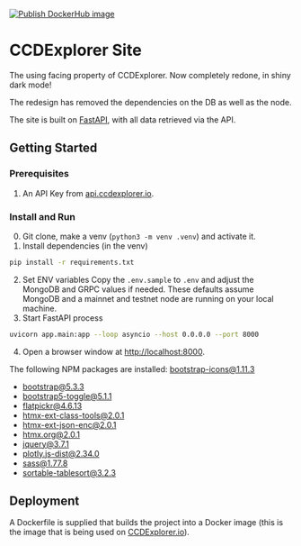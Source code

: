 [![Publish DockerHub image](https://github.com/ccdexplorer/ccdexplorer-site/actions/workflows/build-push.yml/badge.svg)](https://github.com/ccdexplorer/ccdexplorer-site/actions/workflows/build-push.yml)

# CCDExplorer Site

The using facing property of CCDExplorer. Now completely redone, in shiny dark mode!

The redesign has removed the dependencies on the DB as well as the node. 

The site is built on [FastAPI](https://fastapi.tiangolo.com/), with all data retrieved via the API. 

## Getting Started

### Prerequisites

1. An API Key from [api.ccdexplorer.io](https://api.ccdexplorer.io).

### Install and Run
0. Git clone, make a venv (`python3 -m venv .venv`) and activate it. 
1. Install dependencies (in the venv)
```zsh
pip install -r requirements.txt
```
2. Set ENV variables
Copy the `.env.sample` to `.env` and adjust the MongoDB and GRPC values if needed. These defaults assume MongoDB and a mainnet and testnet node are running on your local machine. 
3. Start FastAPI process
```zsh
uvicorn app.main:app --loop asyncio --host 0.0.0.0 --port 8000
```
4. Open a browser window at [http://localhost:8000](http://localhost:8000).

The following NPM packages are installed:
bootstrap-icons@1.11.3
- bootstrap@5.3.3
- bootstrap5-toggle@5.1.1
- flatpickr@4.6.13
- htmx-ext-class-tools@2.0.1
- htmx-ext-json-enc@2.0.1
- htmx.org@2.0.1
- jquery@3.7.1
- plotly.js-dist@2.34.0
- sass@1.77.8
- sortable-tablesort@3.2.3

## Deployment
A Dockerfile is supplied that builds the project into a Docker image (this is the image that is being used on [CCDExplorer.io](https://ccdexplorer.io)).
